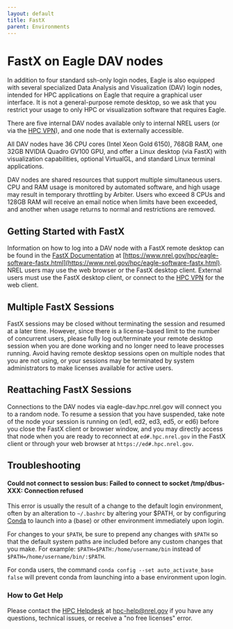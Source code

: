 ```yaml
---
layout: default
title: FastX 
parent: Environments
---
```

# FastX on Eagle DAV nodes
In addition to four standard ssh-only login nodes, Eagle is also equipped with several specialized Data Analysis and Visualization (DAV) login nodes, intended for HPC applications on Eagle that require a graphical user interface. It is not a general-purpose remote
desktop, so we ask that you restrict your usage to only HPC or visualization software that requires Eagle.

There are five internal DAV nodes available only to internal NREL users (or via the [HPC VPN](https://www.nrel.gov/hpc/vpn-connection.html)), and one node that is externally accessible. 

All DAV nodes have 36 CPU cores (Intel Xeon Gold 6150), 768GB RAM, one 32GB NVIDIA Quadro GV100 GPU, and offer a 
Linux desktop (via FastX) with visualization capabilities, optional VirtualGL, and standard Linux terminal applications.

DAV nodes are shared resources that support multiple simultaneous users. CPU and RAM usage is monitored by automated software, and 
high usage may result in temporary throttling by Arbiter. Users who exceed 8 CPUs and 128GB RAM will receive an email 
notice when limits have been exceeded, and another when usage returns to normal and restrictions are removed.

## Getting Started with FastX

Information on how to log into a DAV node with a FastX remote desktop can be found in the [FastX Documentation](https://www.nrel.gov/hpc/eagle-software-fastx.html) at [https://www.nrel.gov/hpc/eagle-software-fastx.html](https://www.nrel.gov/hpc/eagle-software-fastx.html). NREL users may use the web browser or the FastX desktop client. External users must use the FastX desktop client, or connect to
the [HPC VPN](https://www.nrel.gov/hpc/vpn-connection.html) for the web client.

## Multiple FastX Sessions
FastX sessions may be closed without terminating the session and resumed at a later time. However, since there is a 
license-based limit to the number of concurrent users, please fully log out/terminate your remote desktop session when
you are done working and no longer need to leave processes running. Avoid having remote desktop sessions open on multiple
nodes that you are not using, or your sessions may be terminated by system administrators to make licenses available for
active users. 

## Reattaching FastX Sessions
Connections to the DAV nodes via eagle-dav.hpc.nrel.gov will connect you to a random node. To resume a session that you have
suspended, take note of the node your session is running on (ed1, ed2, ed3, ed5, or ed6) before you close the FastX client or
browser window, and you may directly access that node when you are ready to reconnect at `ed#.hpc.nrel.gov` in the FastX client
or through your web browser at `https://ed#.hpc.nrel.gov`.

## Troubleshooting

#### Could not connect to session bus: Failed to connect to socket /tmp/dbus-XXX: Connection refused
This error is usually the result of a change to the default login environment, often by an alteration to `~/.bashrc` by 
altering your $PATH, or by configuring [Conda](/Documentation/Software_Tools/conda/) to launch into a (base) or other environment
immediately upon login. 

For changes to your `$PATH`, be sure to prepend any changes with `$PATH` so that the default system paths are included before 
any custom changes that you make. For example: `$PATH=$PATH:/home/username/bin` instead of `$PATH=/home/username/bin/:$PATH`.

For conda users, the command `conda config --set auto_activate_base false` will prevent conda from
launching into a base environment upon login.

### How to Get Help
Please contact the [HPC Helpdesk](https://www.nrel.gov/hpc/help.html) at [hpc-help@nrel.gov](mailto://hpc-help@nrel.gov) if you have any questions, technical issues,
or receive a "no free licenses" error. 
